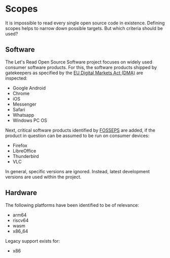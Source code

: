 # Scopes

It is impossible to read every single open source code in existence.
Defining scopes helps to narrow down possible targets. But which
criteria should be used?

## Software

The Let's Read Open Source Software project focuses on widely used
consumer software products. For this, the software products shipped by
gatekeepers as specified by the [EU Digital Markets Act
(DMA)](https://digital-markets-act.ec.europa.eu/gatekeepers_en) are
inspected:

- Google Android
- Chrome
- iOS
- Messenger
- Safari
- Whatsapp
- Windows PC OS

Next, critical software products identified by
[FOSSEPS](https://joinup.ec.europa.eu/collection/fosseps/news/fosseps-critical-open-source-software-study-report)
are added, if the product in question can be assumed to be run on
consumer devices:

- Firefox
- LibreOffice
- Thunderbird
- VLC

In general, specific versions are ignored. Instead, latest development
versions are used within the project.

## Hardware

The following platforms have been identified to be of relevance:

- arm64
- riscv64
- wasm
- x86\_64

Legacy support exists for:

- x86

